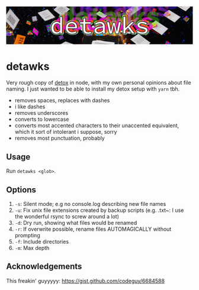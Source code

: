 ![enter image description here](detawks-small.jpg)
# detawks
Very rough copy of [detox](https://github.com/dharple/detox) in node, with my own personal opinions about file naming. I just wanted to be able to install my detox setup with `yarn` tbh.

- removes spaces, replaces with dashes
- i like dashes
- removes underscores
- converts to lowercase
- converts most accented characters to their unaccented equivalent, which it sort of intolerant i suppose, sorry
- removes most punctuation, probably

## Usage

Run `detawks <glob>`.
## Options
1. `-s`: Silent mode; e.g no console.log describing new file names
2. `-u`: Fix unix file extensions created by backup scripts (e.g. .txt~: I use the wonderful rsync to screw around a lot)
3. `-d`: Dry run, showing what files would be renamed
4. `-r`: If overwrite possible, rename files AUTOMAGICALLY without prompting
5. `-f`: Include directories
6. `-m`: Max depth

## Acknowledgements
This freakin' guyyyyy: https://gist.github.com/codeguy/6684588


